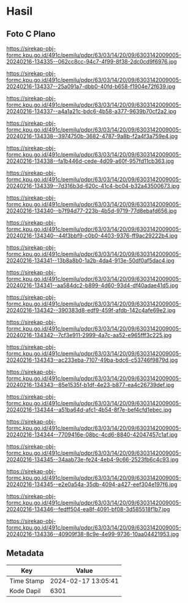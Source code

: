 # Hasil

## Foto C Plano

https://sirekap-obj-formc.kpu.go.id/491c/pemilu/pdpr/63/03/14/20/09/6303142009005-20240216-134335--062cc8cc-94c7-4f99-8f38-2dc0cd9f6976.jpg

https://sirekap-obj-formc.kpu.go.id/491c/pemilu/pdpr/63/03/14/20/09/6303142009005-20240216-134337--25a091a7-dbb0-40fd-b658-f1904e72f639.jpg

https://sirekap-obj-formc.kpu.go.id/491c/pemilu/pdpr/63/03/14/20/09/6303142009005-20240216-134337--a4a1a21c-bdc6-4b58-a377-9639b70cf2a2.jpg

https://sirekap-obj-formc.kpu.go.id/491c/pemilu/pdpr/63/03/14/20/09/6303142009005-20240216-134338--3974750b-3682-4787-9a8b-f2a4f3a759e4.jpg

https://sirekap-obj-formc.kpu.go.id/491c/pemilu/pdpr/63/03/14/20/09/6303142009005-20240216-134338--fa1b446d-cede-4d09-a60f-957fd11cb363.jpg

https://sirekap-obj-formc.kpu.go.id/491c/pemilu/pdpr/63/03/14/20/09/6303142009005-20240216-134339--7d316b3d-620c-41c4-bc04-b32a43500673.jpg

https://sirekap-obj-formc.kpu.go.id/491c/pemilu/pdpr/63/03/14/20/09/6303142009005-20240216-134340--b7f94d77-223b-4b5d-9719-77d8ebafd656.jpg

https://sirekap-obj-formc.kpu.go.id/491c/pemilu/pdpr/63/03/14/20/09/6303142009005-20240216-134340--44f3bbf9-c0b0-4403-9376-ff9ac29222b4.jpg

https://sirekap-obj-formc.kpu.go.id/491c/pemilu/pdpr/63/03/14/20/09/6303142009005-20240216-134341--13b8a8b0-1a2b-4da4-913e-50df0af5dac4.jpg

https://sirekap-obj-formc.kpu.go.id/491c/pemilu/pdpr/63/03/14/20/09/6303142009005-20240216-134341--aa584dc2-b899-4d60-93d4-df40adae41d5.jpg

https://sirekap-obj-formc.kpu.go.id/491c/pemilu/pdpr/63/03/14/20/09/6303142009005-20240216-134342--390383d8-edf9-459f-afdb-142c4afe69e2.jpg

https://sirekap-obj-formc.kpu.go.id/491c/pemilu/pdpr/63/03/14/20/09/6303142009005-20240216-134342--7cf3e911-2999-4a7c-aa52-e965fff3c225.jpg

https://sirekap-obj-formc.kpu.go.id/491c/pemilu/pdpr/63/03/14/20/09/6303142009005-20240216-134343--ac233eba-7107-49ba-bdc6-c53746f9879d.jpg

https://sirekap-obj-formc.kpu.go.id/491c/pemilu/pdpr/63/03/14/20/09/6303142009005-20240216-134343--85e1535f-b1df-4e23-b877-ea4c26739def.jpg

https://sirekap-obj-formc.kpu.go.id/491c/pemilu/pdpr/63/03/14/20/09/6303142009005-20240216-134344--a51ba64d-afc1-4b54-8f7e-bef4cfd1ebec.jpg

https://sirekap-obj-formc.kpu.go.id/491c/pemilu/pdpr/63/03/14/20/09/6303142009005-20240216-134344--7709416e-08bc-4cd6-8840-42047457c1af.jpg

https://sirekap-obj-formc.kpu.go.id/491c/pemilu/pdpr/63/03/14/20/09/6303142009005-20240216-134345--34aab73e-fe24-4eb4-9c66-2523fb6c4c93.jpg

https://sirekap-obj-formc.kpu.go.id/491c/pemilu/pdpr/63/03/14/20/09/6303142009005-20240216-134345--e2e0a54a-35db-4094-a427-eef304e197f6.jpg

https://sirekap-obj-formc.kpu.go.id/491c/pemilu/pdpr/63/03/14/20/09/6303142009005-20240216-134346--fedff504-ea8f-4091-bf08-3d585518f1b7.jpg

https://sirekap-obj-formc.kpu.go.id/491c/pemilu/pdpr/63/03/14/20/09/6303142009005-20240216-134336--40909f38-8c9e-4e99-9736-10aa04421953.jpg


## Metadata

| Key        | Value               |
| ---------- | ------------------- |
| Time Stamp | 2024-02-17 13:05:41 |
| Kode Dapil | 6301                |



